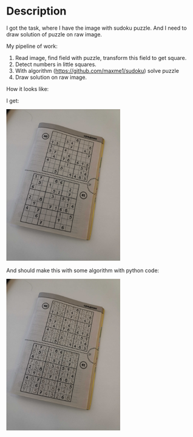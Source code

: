 # Description

I got the task, where I have the image with sudoku puzzle. And I need to draw solution of puzzle on raw image.

My pipeline of work:

1) Read image, find field with puzzle, transform this field to get square.
2) Detect numbers in little squares.
3) With algorithm (https://github.com/maxme1/sudoku) solve puzzle
4) Draw solution on raw image.

How it looks like:

I get:

<img src="https://github.com/DaniilVol121/Sudoku_project/blob/main/train_2.jpg?raw=true" alt="raw image of sudoku" width="300" height="400">

And should make this with some algorithm with python code:

<img src="https://github.com/DaniilVol121/Sudoku_project/blob/main/sudoku_solve.jpg?raw=true" alt="Solved sudoku" width="300" height="400">
